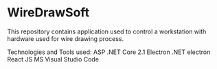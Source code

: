 # WireDrawSoft
This repository contains application used to control a workstation with hardware used for wire drawing process.

Technologies and Tools used:
ASP .NET Core 2.1
Electron .NET 
electron
React JS
MS Visual Studio Code
